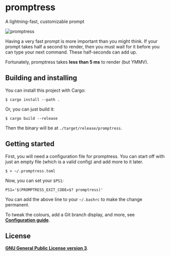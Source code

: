 # promptress

A lightning-fast, customizable prompt

![promptress](https://www.jtai.ca/files/promptress.png)

Having a very fast prompt is more important than you might think. If your prompt takes half a second to render, then you must wait for it before you can type your next command. These half-seconds can add up.

Fortunately, promptress takes **less than 5 ms** to render (but YMMV).

## Building and installing

You can install this project with Cargo:

```console
$ cargo install --path .
```

Or, you can just build it:

```console
$ cargo build --release
```

Then the binary will be at `./target/release/promptress`.

## Getting started

First, you will need a configuration file for promptress. You can start off with just an empty file (which is a valid config) and add more to it later.

```shell
$ > ~/.promptress.toml
```

Now, you can set your `$PS1`:

```shell
PS1='$(PROMPTRESS_EXIT_CODE=$? promptress)'
```

You can add the above line to your `~/.bashrc` to make the change permanent.

To tweak the colours, add a Git branch display, and more, see [**Configuration guide**](https://github.com/j-tai/promptress/wiki/Configuration-guide).

## License

[**GNU General Public License version 3**](LICENSE).

